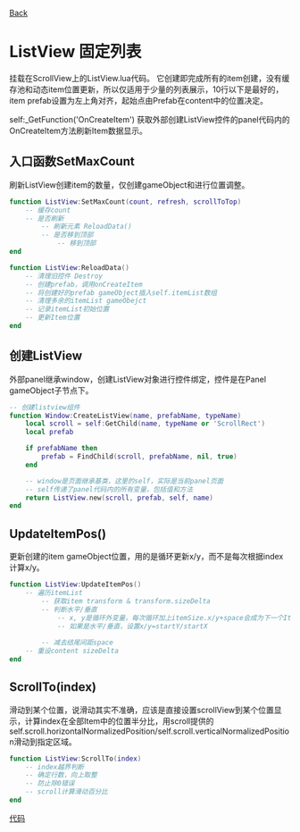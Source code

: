 [Back](../index.md)

# ListView 固定列表
挂载在ScrollView上的ListView.lua代码。
它创建即完成所有的item创建，没有缓存池和动态item位置更新，所以仅适用于少量的列表展示，10行以下是最好的，item prefab设置为左上角对齐，起始点由Prefab在content中的位置决定。

self:_GetFunction('OnCreateItem')
获取外部创建ListView控件的panel代码内的OnCreateItem方法刷新Item数据显示。

## 入口函数SetMaxCount
刷新ListView创建item的数量，仅创建gameObject和进行位置调整。

``` lua
function ListView:SetMaxCount(count, refresh, scrollToTop)
    -- 缓存count
    -- 是否刷新
        -- 刷新元素 ReloadData()
        -- 是否移到顶部
            -- 移到顶部
end

function ListView:ReloadData()
    -- 清理旧控件 Destroy
    -- 创建prefab，调用onCreateItem
    -- 将创建好的prefab gameObject插入self.itemList数组
    -- 清理多余的itemList gameObejct
    -- 记录itemList初始位置
    -- 更新Item位置
end
```

## 创建ListView
外部panel继承window，创建ListView对象进行控件绑定，控件是在Panel gameObject子节点下。
``` lua
-- 创建listview组件
function Window:CreateListView(name, prefabName, typeName)
    local scroll = self:GetChild(name, typeName or 'ScrollRect')
    local prefab

    if prefabName then
        prefab = FindChild(scroll, prefabName, nil, true)
    end

    -- window是页面继承基类，这里的self，实际是当前panel页面
    -- self传递了panel代码内的所有变量，包括值和方法
    return ListView.new(scroll, prefab, self, name)
end
```

## UpdateItemPos()
更新创建的item gameObject位置，用的是循环更新x/y，而不是每次根据index计算x/y。
``` lua
function ListView:UpdateItemPos()
    -- 遍历itemList
        -- 获取item transform & transform.sizeDelta
        -- 判断水平/垂直
            -- x, y是循环外变量，每次循环加上itemSize.x/y+space会成为下一个Item的位置
            -- 如果是水平/垂直，设置x/y=startY/startX
        
        -- 减去结尾间距space
    -- 重设content sizeDelta
end

```

## ScrollTo(index)
滑动到某个位置，说滑动其实不准确，应该是直接设置scrollView到某个位置显示，计算index在全部Item中的位置半分比，用scroll提供的self.scroll.horizontalNormalizedPosition/self.scroll.verticalNormalizedPosition滑动到指定区域。
``` lua 
function ListView:ScrollTo(index)
    -- index越界判断
    -- 确定行数，向上取整
    -- 防止除0错误
    -- scroll计算滑动百分比
end
```

[代码](ListView.lua)